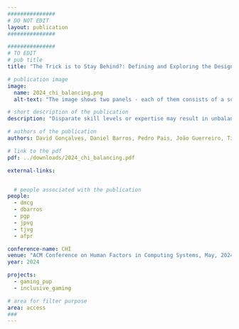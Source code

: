 ```yaml
---
###############
# DO NOT EDIT
layout: publication
###############

###############
# TO EDIT
# pub title
title: "The Trick is to Stay Behind?: Defining and Exploring the Design Space of Player Balancing Mechanics"

# publication image
image:
  name: 2024_chi_balancing.png
  alt-text: "The image shows two panels - each of them consists of a screenshot taken from the game, demonstranting one of the mechanics. In both of them, there is a blue penguin on a red floater centered on a white snowy track, facing forward. The trail behind the floater indicates it is moving forward. The left panel shows the timed gate - a gate appears blocking the entire track, with a cobbled floor in that area and a traffic light. The right panel shows the activation of the forced handbrake - red particles appear behind the floater." # provide a short description for the image #a11y

# short description of the publication
description: "Disparate skill levels or expertise may result in unbalanced multiplayer experiences, where players feel frustrated, unchallenged, or left out. Some games employ player balancing mechanisms, such as matchmaking to group players according to their rank or, in racing games, players who lag behind receiving powerful boosts to catch up. We add to the understanding of player balancing in multiplayer gaming. First with a theoretical model that captures seven high-level design categories. Second, with a study where participant pairs experienced and gave their perspectives on seven different balancing mechanics in a racing game. Our results outline the importance of preserving a sense of merit and agency, while avoiding an obtrusive effect on the gameplay."

# authors of the publication
authors: David Gonçalves, Daniel Barros, Pedro Pais, João Guerreiro, Tiago Guerreiro, André Rodrigues

# link to the pdf
pdf: ../downloads/2024_chi_balancing.pdf

external-links:


  # people associated with the publication
people:
  - dmcg
  - dbarros
  - pgp
  - jpvg
  - tjvg
  - afpr

conference-name: CHI
venue: "ACM Conference on Human Factors in Computing Systems, May, 2024"
year: 2024

projects:
  - gaming_pup
  - inclusive_gaming

# area for filter purpose
area: access
###
---
```

